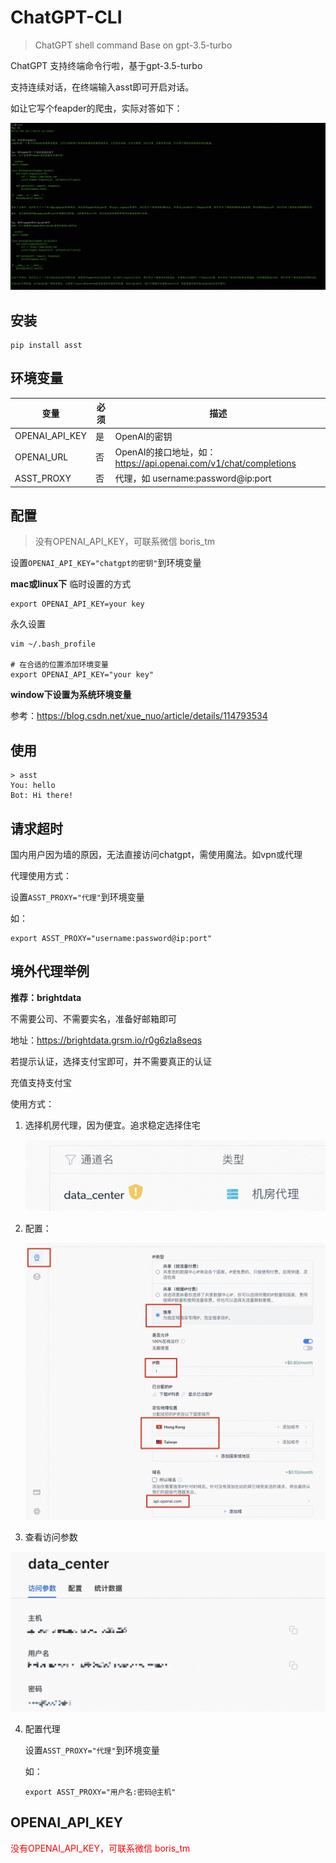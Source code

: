 # ChatGPT-CLI
> ChatGPT shell command
> Base on gpt-3.5-turbo

ChatGPT 支持终端命令行啦，基于gpt-3.5-turbo

支持连续对话，在终端输入asst即可开启对话。

如让它写个feapder的爬虫，实际对答如下：

![](media/16788027988798.jpg)

## 安装

```shell
pip install asst
```

## 环境变量

| 变量 | 必须 | 描述 |
| ----|---| ---------------------------------------------------|
| OPENAI_API_KEY| 是 | OpenAI的密钥                                                |
| OPENAI_URL |否 | OpenAI的接口地址，如：https://api.openai.com/v1/chat/completions |
| ASST_PROXY| 否 |代理，如 username:password@ip:port                               |


## 配置

> 没有OPENAI_API_KEY，可联系微信 boris_tm

设置`OPENAI_API_KEY="chatgpt的密钥"`到环境变量

**mac或linux下**
临时设置的方式
```
export OPENAI_API_KEY=your key
```
永久设置
```
vim ~/.bash_profile

# 在合适的位置添加环境变量
export OPENAI_API_KEY="your key"
```

**window下设置为系统环境变量**

参考：<a href="https://blog.csdn.net/xue_nuo/article/details/114793534" target="_blank">https://blog.csdn.net/xue_nuo/article/details/114793534</a>

## 使用

```shell
> asst
You: hello
Bot: Hi there!
```

## 请求超时

国内用户因为墙的原因，无法直接访问chatgpt，需使用魔法。如vpn或代理

代理使用方式：

设置`ASST_PROXY="代理"`到环境变量

如：

```
export ASST_PROXY="username:password@ip:port"
```

## 境外代理举例

**推荐：brightdata**

不需要公司、不需要实名，准备好邮箱即可

地址：<a href="https://brightdata.grsm.io/r0g6zla8seqs" target="_blank">https://brightdata.grsm.io/r0g6zla8seqs</a>

若提示认证，选择支付宝即可，并不需要真正的认证

充值支持支付宝

使用方式：

1. 选择机房代理，因为便宜。追求稳定选择住宅

    ![](media/16788015593888.jpg)
    
2. 配置：

    ![](media/16788016828506.jpg)
    
3. 查看访问参数

![](media/16788017441719.jpg)

4. 配置代理

    设置`ASST_PROXY="代理"`到环境变量
    
    如：
    
    ```
    export ASST_PROXY="用户名:密码@主机"
    ```

## OPENAI_API_KEY

<font color="red"> 没有OPENAI_API_KEY，可联系微信 boris_tm</font>



